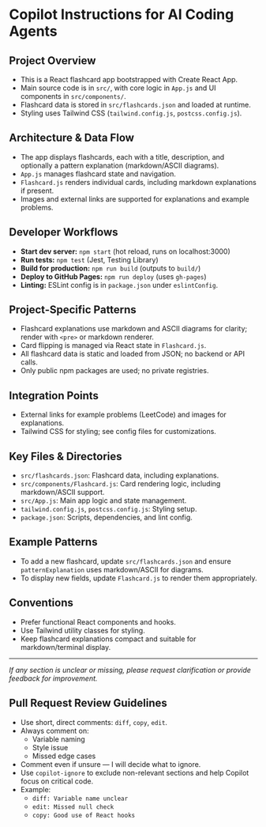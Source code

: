 # Copilot Instructions for AI Coding Agents

## Project Overview
- This is a React flashcard app bootstrapped with Create React App.
- Main source code is in `src/`, with core logic in `App.js` and UI components in `src/components/`.
- Flashcard data is stored in `src/flashcards.json` and loaded at runtime.
- Styling uses Tailwind CSS (`tailwind.config.js`, `postcss.config.js`).

## Architecture & Data Flow
- The app displays flashcards, each with a title, description, and optionally a pattern explanation (markdown/ASCII diagrams).
- `App.js` manages flashcard state and navigation.
- `Flashcard.js` renders individual cards, including markdown explanations if present.
- Images and external links are supported for explanations and example problems.

## Developer Workflows
- **Start dev server:** `npm start` (hot reload, runs on localhost:3000)
- **Run tests:** `npm test` (Jest, Testing Library)
- **Build for production:** `npm run build` (outputs to `build/`)
- **Deploy to GitHub Pages:** `npm run deploy` (uses `gh-pages`)
- **Linting:** ESLint config is in `package.json` under `eslintConfig`.

## Project-Specific Patterns
- Flashcard explanations use markdown and ASCII diagrams for clarity; render with `<pre>` or markdown renderer.
- Card flipping is managed via React state in `Flashcard.js`.
- All flashcard data is static and loaded from JSON; no backend or API calls.
- Only public npm packages are used; no private registries.

## Integration Points
- External links for example problems (LeetCode) and images for explanations.
- Tailwind CSS for styling; see config files for customizations.

## Key Files & Directories
- `src/flashcards.json`: Flashcard data, including explanations.
- `src/components/Flashcard.js`: Card rendering logic, including markdown/ASCII support.
- `src/App.js`: Main app logic and state management.
- `tailwind.config.js`, `postcss.config.js`: Styling setup.
- `package.json`: Scripts, dependencies, and lint config.

## Example Patterns
- To add a new flashcard, update `src/flashcards.json` and ensure `patternExplanation` uses markdown/ASCII for diagrams.
- To display new fields, update `Flashcard.js` to render them appropriately.

## Conventions
- Prefer functional React components and hooks.
- Use Tailwind utility classes for styling.
- Keep flashcard explanations compact and suitable for markdown/terminal display.

---

_If any section is unclear or missing, please request clarification or provide feedback for improvement._

## Pull Request Review Guidelines
- Use short, direct comments: `diff`, `copy`, `edit`.
- Always comment on:
  - Variable naming
  - Style issue
  - Missed edge cases
- Comment even if unsure — I will decide what to ignore.
- Use `copilot-ignore` to exclude non-relevant sections and help Copilot focus on critical code.
- Example:
  - `diff: Variable name unclear`
  - `edit: Missed null check`
  - `copy: Good use of React hooks`
